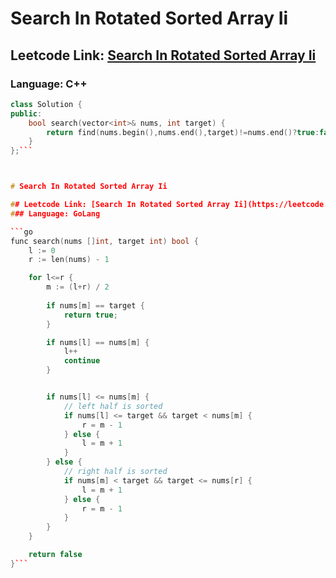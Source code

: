 # Search In Rotated Sorted Array Ii

## Leetcode Link: [Search In Rotated Sorted Array Ii](https://leetcode.com/problems/search-in-rotated-sorted-array-ii/)
### Language: C++

```cpp
class Solution {
public:
    bool search(vector<int>& nums, int target) {
        return find(nums.begin(),nums.end(),target)!=nums.end()?true:false;
    }
};```



# Search In Rotated Sorted Array Ii

## Leetcode Link: [Search In Rotated Sorted Array Ii](https://leetcode.com/problems/search-in-rotated-sorted-array-ii/)
### Language: GoLang

```go
func search(nums []int, target int) bool {
    l := 0
    r := len(nums) - 1

    for l<=r {
        m := (l+r) / 2
        
        if nums[m] == target {
            return true;
        }

        if nums[l] == nums[m] {
            l++
            continue
        }


        if nums[l] <= nums[m] {
            // left half is sorted
            if nums[l] <= target && target < nums[m] {
                r = m - 1
            } else {
                l = m + 1
            }
        } else {
            // right half is sorted
            if nums[m] < target && target <= nums[r] {
                l = m + 1
            } else {
                r = m - 1
            }
        }
    }

    return false
}```



